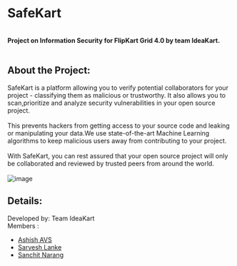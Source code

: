 <h1> SafeKart </h1>
<br>
<b>Project on Information Security for FlipKart Grid 4.0 by team IdeaKart.</b>
<br>
<br>
<h2>About the Project: </h2>

SafeKart is a platform allowing you to verify potential collaborators for your project - classifying them as malicious or trustworthy.
It also allows you to scan,prioritize and analyze security vulnerabilities in your open source project.<br> <br>
This prevents hackers from getting access to your source code and leaking or manipulating your data.We use state-of-the-art Machine Learning algorithms to keep malicious users away from contributing to your project. <br><br>
With SafeKart, you can rest assured that your open source project will only be collaborated and reviewed by trusted peers from around the world. 
<br>
<br>
![image](https://user-images.githubusercontent.com/79566726/181994880-6be95ba9-75a0-473a-8b19-0cab5d50a6e0.png)
<h2>Details:</h2>

Developed by: Team IdeaKart <br>
Members : <br>
<ul>
<li><a target="_blank" href="https://github.com/Ashish-AVS" >Ashish AVS</a> </li>
<li><a target="_blank" href="https://github.com/sarveshlanke" >Sarvesh Lanke</a> </li>
<li><a target="_blank" href="https://github.com/Sanchit611" >Sanchit Narang</a> </li>

</ul>
